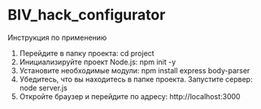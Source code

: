 # BIV_hack_configurator
Инструкция по применению
1) Перейдите в папку проекта: cd project
2) Инициализируйте проект Node.js: npm init -y
3) Установите необходимые модули: npm install express body-parser
4) Убедитесь, что вы находитесь в папке проекта. Запустите сервер: node server.js
5) Откройте браузер и перейдите по адресу: http://localhost:3000
